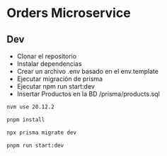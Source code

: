 # Orders Microservice

## Dev

- Clonar el repositorio
- Instalar dependencias
- Crear un archivo .env basado en el env.template
- Ejecutar migración de prisma
- Ejecutar npm run start:dev
- Insertar Productos en la BD /prisma/products.sql

```bash
nvm use 20.12.2

pnpm install

npx prisma migrate dev

pnpm run start:dev
```
